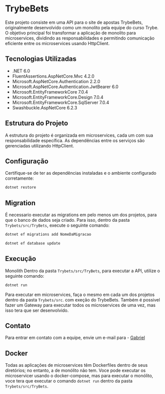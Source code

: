 # TrybeBets

Este projeto consiste em uma API para o site de apostas TrybeBets, originalmente desenvolvido como um monolito pela equipe do curso Trybe. O objetivo principal foi transformar a aplicação de monolito para microservices, dividindo as responsabilidades e permitindo comunicação eficiente entre os microservices usando HttpClient.

## Tecnologias Utilizadas

- .NET 6.0
- FluentAssertions.AspNetCore.Mvc 4.2.0
- Microsoft.AspNetCore.Authentication 2.2.0
- Microsoft.AspNetCore.Authentication.JwtBearer 6.0
- Microsoft.EntityFrameworkCore 7.0.4
- Microsoft.EntityFrameworkCore.Design 7.0.4
- Microsoft.EntityFrameworkCore.SqlServer 7.0.4
- Swashbuckle.AspNetCore 6.2.3

## Estrutura do Projeto

A estrutura do projeto é organizada em microservices, cada um com sua responsabilidade específica. As dependências entre os serviços são gerenciadas utilizando HttpClient.

## Configuração

Certifique-se de ter as dependências instaladas e o ambiente configurado corretamente:

```bash
dotnet restore
```

## Migration

É necessario executar as migrations em pelo menos um dos projetos, para que o banco de dados seja criado.
Para isso, dentro da pasta `Trybets/src/TryBets`, execute o seguinte comando:

```bash
dotnet ef migrations add NomeDaMigracao

```

```bash
dotnet ef database update
```

## Execução

Monolith
Dentro da pasta `Trybets/src/TryBets`, para executar a API, utilize o seguinte comando:

```bash
dotnet run
```

Para executar em microservices, faça o mesmo em cada um dos projetos dentro da pasta `Trybets/src`. com exeção do TrybeBets.
Também é possivel fazer um Gateway para executar todos os microservices de uma vez, mas isso tera que ser desenvolvido.

## Contato

Para entrar em contato com a equipe, envie um e-mail para - <a href='mailto:gabrielferdev@gmail.com'>Gabriel</a>

## Docker

Todas as aplicações de microservices têm Dockerfiles dentro de seus diretórios; no entanto, a de monólito não tem. Voce pode executar os microservicer usando o docker-compose, mas para executar o monólito, voce tera que executar o comando `dotnet run` dentro da pasta `Trybets/src/TryBets`.
